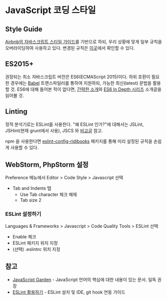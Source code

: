 # JavaScript 코딩 스타일

## Style Guide

[Airbnb의 자바스크립트 스타일 가이드](https://github.com/airbnb/javascript/blob/master/README.md)를 기반으로 하되, 우리 상황에 맞게 일부 규칙을 오버라이딩하여 사용하고 있다.
변경된 규칙은 [이곳](https://github.com/ridibooks/eslint-config-ridibooks)에서 확인할 수 있다.


## ES2015+

권장되는 최소 자바스크립트 버전은 ES6(ECMAScript 2015)이다. 하위 호환이 필요한 경우에는 [Babel](https://babeljs.io/) 트랜스파일러를 통하여 지원하되, 가능한 최신(latest) 문법을 활용할 것. ES6에 대해 들어본 적이 없다면, [간략한 소개](https://babeljs.io/docs/learn-es2015/)와 [ES6 In Depth 시리즈](http://hacks.mozilla.or.kr/category/es6-in-depth/) 소개글을 읽어볼 것.


## Linting

정적 분석기로는 ESLint를 사용한다.
"왜 ESLint 인가?"에 대해서는 JSLint, JSHint(현재 grunt에서 사용), JSCS 와 [비교글](https://www.sitepoint.com/comparison-javascript-linting-tools/) 참고.

npm 을 사용한다면 [eslint-config-ridibooks](https://www.npmjs.com/package/eslint-config-ridibooks) 패키지를 통해 미리 설정된 규칙을 손쉽게 사용할 수 있다.


## WebStorm, PhpStorm 설정

Preference 메뉴에서 Editor > Code Style > Javascript 선택

* Tab and Indents 탭
  - Use Tab character 체크 해제
  - Tab size 2


### ESLint 설정하기

Languages & Frameworks > Javascript > Code Quality Tools > ESLint 선택

* Enable 체크
* ESLint 패키지 위치 지정
* (선택) .eslintrc 위치 지정


## 참고

* [JavaScript Garden](http://bonsaiden.github.io/JavaScript-Garden/ko/) - JavaScript 언어의 핵심에 대한 내용이 있는 문서. 일독 권장
* [ESLint 활용하기](http://damian.dziaduch.pl/2015/11/25/eslint-install-and-config-phpstormwebstorm-and-git-pre-commit-hook/) - ESLint 설치 및 IDE, git hook 연동 가이드
